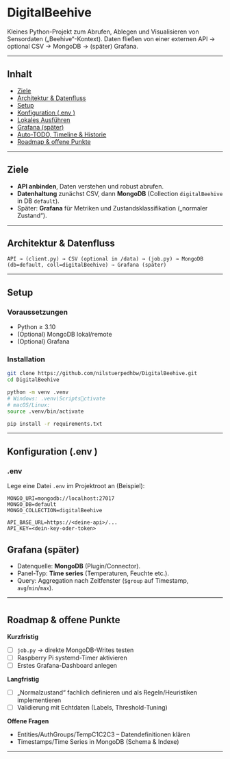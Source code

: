 # DigitalBeehive

Kleines Python-Projekt zum Abrufen, Ablegen und Visualisieren von Sensordaten („Beehive“-Kontext). Daten fließen von einer externen API → optional CSV → MongoDB → (später) Grafana.

---

## Inhalt
- [Ziele](#ziele)
- [Architektur & Datenfluss](#architektur--datenfluss)
- [Setup](#setup)
- [Konfiguration (.env )](#konfiguration-env-)
- [Lokales Ausführen](#lokales-ausführen)
- [Grafana (später)](#grafana-später)
- [Auto-TODO, Timeline & Historie](#auto-todo-timeline--historie)
- [Roadmap & offene Punkte](#roadmap--offene-punkte)

---

## Ziele
- **API anbinden**, Daten verstehen und robust abrufen.
- **Datenhaltung** zunächst CSV, dann **MongoDB** (Collection `digitalBeehive` in DB `default`).
- Später: **Grafana** für Metriken und Zustandsklassifikation („normaler Zustand“).

---

## Architektur & Datenfluss
```
API → (client.py) → CSV (optional in /data) → (job.py) → MongoDB (db=default, coll=digitalBeehive) → Grafana (später)
```

---

## Setup

### Voraussetzungen
- Python ≥ 3.10  
- (Optional) MongoDB lokal/remote
- (Optional) Grafana

### Installation
```bash
git clone https://github.com/nilstuerpedhbw/DigitalBeehive.git
cd DigitalBeehive

python -m venv .venv
# Windows: .venv\Scriptsctivate
# macOS/Linux:
source .venv/bin/activate

pip install -r requirements.txt
```

---

## Konfiguration (.env )

### .env
Lege eine Datei `.env` im Projektroot an (Beispiel):
```
MONGO_URI=mongodb://localhost:27017
MONGO_DB=default
MONGO_COLLECTION=digitalBeehive

API_BASE_URL=https://<deine-api>/...
API_KEY=<dein-key-oder-token>
```

## Grafana (später)
- Datenquelle: **MongoDB** (Plugin/Connector).  
- Panel-Typ: **Time series** (Temperaturen, Feuchte etc.).  
- Query: Aggregation nach Zeitfenster (`$group` auf Timestamp, `avg`/`min`/`max`).

---

#
## Roadmap & offene Punkte

**Kurzfristig**
- [ ] `job.py` → direkte MongoDB-Writes testen
- [ ] Raspberry Pi systemd-Timer aktivieren
- [ ] Erstes Grafana-Dashboard anlegen

**Langfristig**
- [ ] „Normalzustand“ fachlich definieren und als Regeln/Heuristiken implementieren
- [ ] Validierung mit Echtdaten (Labels, Threshold-Tuning)

**Offene Fragen**
- Entities/AuthGroups/TempC1C2C3 – Datendefinitionen klären  
- Timestamps/Time Series in MongoDB (Schema & Indexe)

---
